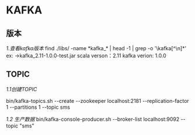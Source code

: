# KAFKA #

## 版本 ##

*1.查看kafka版本*
find ./libs/ -name \*kafka_\* | head -1 | grep -o '\kafka[^\n]*'
ex:
	->kafka_2.11-1.0.0-test.jar
	scala verson：2.11
	kafka verion: 1.0.0
## TOPIC ##

*1.1创建TOPIC*

bin/kafka-topics.sh --create --zookeeper localhost:2181 --replication-factor 1 --partitions 1 --topic sms

*1.2 生产数据*
bin/kafka-console-producer.sh --broker-list localhost:9092 --topic "sms"